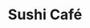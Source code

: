 ---
layout: place
title: "Sushi Café"
permalink: /minnesota/cottage-grove/sushi-cafe.html
stateAbbr: MN
stateName: Minnesota
cityName: Cottage Grove
seo:
  name: "Sushi Café"
  type: Restaurant
  links: http://sushicafemn.com/
description: "Looking for sushi in Cottage Grove, Minnesota? Check out Sushi Café for a delightful Japanese dining experience. Enjoy a variety of sushi and other dishes in..."
place_id: ChIJmSPuNULQ94cRHSDzpXfnzKo
photos:
  - name: >-
      places/ChIJmSPuNULQ94cRHSDzpXfnzKo/photos/AeeoHcKTQ9FolopQPLDhpQG1BwZigRECTAV9KswDhO_SwkLgby5h0wn7VG8u4pQkMx_KEy3FH5mB6W-PpxpQN6eaDIz7MOmBsV-hPea3M2LlOheaP85z1lEqSN1mwnXUB8p5l8YqfHIbGxK7xQYwBtg9sW9MHeR7nAW8RHY-8MxLkIBkS5HK_NxdkO7JeTf5WhO-PtP7207kSo0AtcB1N2-Stceb0W-_SUvGelKyvVW73NRBaBt66Fk-8n3GpUopFkNoiP6yXrvB6gPgRHYnoy5pbtyuU2hjkLq4M5wsQlgOpkh1Q7cvu3PdMP3fxICF0jAGnRnwajLE9XnAaCi48NynDoI9lm9QYwfQoldq5SQzKxy54w-oCKhQN2J5od8pIpYCetu22RGU5E9BkX9HVllKqDvu8LjkHsQHZPzThcHFkWIXM1s
    widthPx: 4080
    heightPx: 3072
    authorAttributions:
      - displayName: Alli Tripp
        uri: https://maps.google.com/maps/contrib/105124329941761374050
        photoUri: >-
          https://lh3.googleusercontent.com/a-/ALV-UjV1GQUCfiOKSJ5Tys2F24FF5kQpgYqolnnP4XcOuUU22WFzRdxORA=s100-p-k-no-mo
    flagContentUri: >-
      https://www.google.com/local/imagery/report/?cb_client=maps_api_places.places_api&image_key=!1e10!2sCIHM0ogKEICAgIDZvsngrAE&hl=en-US
    googleMapsUri: >-
      https://www.google.com/maps/place//data=!3m4!1e2!3m2!1sCIHM0ogKEICAgIDZvsngrAE!2e10!4m2!3m1!1s0x87f7d04235ee2399:0xaacce777a5f3201d
  - name: >-
      places/ChIJmSPuNULQ94cRHSDzpXfnzKo/photos/AeeoHcL-G5IHlKXiWTVOSYJpjJXwSq9q65lrz2j318ST6zEWFApOFVGRCzV1qhJVM9TXpErdVWC42nCg-cHNx6qGKTTAqNWA4AQr3KNOZnJSvpS3rqh_mb6AQd6w_Ok-YVQEH4SwT7AzLaqmwOM2uRKdb3-COJsl1LedqVPPMEIjctM-y13RxpXMjh4rAV9fdxw-M56i-nFVNtr5R5F2Mg2Sup28odQLinruv04I_dz19bz1d7wn0qtpUkiuyhuDFRE0CFX0tRcBiqMdRdQYGILVuDIO-S2EmYFg4IVg0lu2lt5hxw
    widthPx: 3854
    heightPx: 2503
    authorAttributions:
      - displayName: Sushi Café
        uri: https://maps.google.com/maps/contrib/118332891153634069126
        photoUri: >-
          https://lh3.googleusercontent.com/a/ACg8ocLWbIpESGpcvQnPO23hFy0WEqXZq721G7AJGngkMJVUxwhzDA=s100-p-k-no-mo
    flagContentUri: >-
      https://www.google.com/local/imagery/report/?cb_client=maps_api_places.places_api&image_key=!1e10!2sAF1QipOAzzr504Y4ThRa57XRizLujfe8xz83LIcprctJ&hl=en-US
    googleMapsUri: >-
      https://www.google.com/maps/place//data=!3m4!1e2!3m2!1sAF1QipOAzzr504Y4ThRa57XRizLujfe8xz83LIcprctJ!2e10!4m2!3m1!1s0x87f7d04235ee2399:0xaacce777a5f3201d
  - name: >-
      places/ChIJmSPuNULQ94cRHSDzpXfnzKo/photos/AeeoHcLFz1XMJU1ejBkDfkZiQkIhPyPgB5QsvIaGXddb1gnqTcPQtw8iWqLL3YPy2w0f7LH8VgsZcbkrdWuDE3_eH6Ihi2OEggcBWD_fv-D6REMhirBlkV7fyH2VeSgtX5ZtH1oQEan8TRM2cGSyQuFLYq02xXyTIZH7ogxnKtGw7eev7A-DXMybRel3Waok55_uI6ISvX6Bb34qvloMedlC5uGoAub4Fq2DsJ3LSK8VlEu1e2XqOG3rc8zIgTm_7XTzYwfe4G78wZfedb9j8tAfNlCP-MesaGiHD2dlgutuPXfEgA
    widthPx: 1080
    heightPx: 1080
    authorAttributions:
      - displayName: Sushi Cafe'
        uri: https://maps.google.com/maps/contrib/101789637333500634831
        photoUri: >-
          https://lh3.googleusercontent.com/a-/ALV-UjUL46VXUpr5nau3k8tfw8hGvlDYqNsueL4sd1vpGaavvd64Y9g=s100-p-k-no-mo
    flagContentUri: >-
      https://www.google.com/local/imagery/report/?cb_client=maps_api_places.places_api&image_key=!1e10!2sAF1QipNp2Dy4rlhO4wJsgBPJf40TWnAwn4-_9H3YUZd0&hl=en-US
    googleMapsUri: >-
      https://www.google.com/maps/place//data=!3m4!1e2!3m2!1sAF1QipNp2Dy4rlhO4wJsgBPJf40TWnAwn4-_9H3YUZd0!2e10!4m2!3m1!1s0x87f7d04235ee2399:0xaacce777a5f3201d
  - name: >-
      places/ChIJmSPuNULQ94cRHSDzpXfnzKo/photos/AeeoHcLrk-CJkvCSpjebaEtZcUBZ8GZ7yEoQCVhs3Wkd7cgiGaeK9FIrio7pxF1BEcDXNFg4zfchDs7MU_-G2o2F8Awb5TlB8ZgA4lDWW-lS3_lUH3UNBdbI-QVmp6e9LwNThh5GxSjzGvW_EClDUnijRtMo0OTwf5b4WeHyLcjTSEwyJ4tzhNryklr1USo2ka46XmF8k82YYikjcorovJ52-RWDWiKyenE8dEjF7yZnVk4viMNglrmu3Kwg0YEUhIgRpPMClR6w1VwNfkUGOKVklDPDpGCsWNW5F3YF2thj-EYtGw
    widthPx: 3024
    heightPx: 4032
    authorAttributions:
      - displayName: Sushi Café
        uri: https://maps.google.com/maps/contrib/118332891153634069126
        photoUri: >-
          https://lh3.googleusercontent.com/a/ACg8ocLWbIpESGpcvQnPO23hFy0WEqXZq721G7AJGngkMJVUxwhzDA=s100-p-k-no-mo
    flagContentUri: >-
      https://www.google.com/local/imagery/report/?cb_client=maps_api_places.places_api&image_key=!1e10!2sAF1QipPyiklvE8HWlFhz7JqsNPUdTRzkk9pOtscRM9ja&hl=en-US
    googleMapsUri: >-
      https://www.google.com/maps/place//data=!3m4!1e2!3m2!1sAF1QipPyiklvE8HWlFhz7JqsNPUdTRzkk9pOtscRM9ja!2e10!4m2!3m1!1s0x87f7d04235ee2399:0xaacce777a5f3201d
  - name: >-
      places/ChIJmSPuNULQ94cRHSDzpXfnzKo/photos/AeeoHcLtyKfgkd_g9gRFx6OTwn_A96s1KWAj7fWd9_An0SpKBCX_ZfHtiIrTGqTWYLso94muyjk8gxAddWe-25wruzntWQrweQTl4isul5HFYWIurc5M8OQZHuWjKsNsADaQLinhm7MWO1mgEIZHbKteiS6T50a_3iNdX9-Y_MmHrTy3kEGVOUiCEQufTK0-kJlZNLlGhcv3bshcIGgeqOlcuSFM6V1pjkzvoFnz8uK7YX7XOT87xx25UUllxDF6lz0rb2nZ7vgFsQPdYqMTjESZ0xNPYBlS55Q26zPmcKoKqdkI3A
    widthPx: 4032
    heightPx: 3024
    authorAttributions:
      - displayName: Sushi Café
        uri: https://maps.google.com/maps/contrib/118332891153634069126
        photoUri: >-
          https://lh3.googleusercontent.com/a/ACg8ocLWbIpESGpcvQnPO23hFy0WEqXZq721G7AJGngkMJVUxwhzDA=s100-p-k-no-mo
    flagContentUri: >-
      https://www.google.com/local/imagery/report/?cb_client=maps_api_places.places_api&image_key=!1e10!2sAF1QipOj88l9Sf66v0lrOvSdO5DVOHD2yantnxgYL_R5&hl=en-US
    googleMapsUri: >-
      https://www.google.com/maps/place//data=!3m4!1e2!3m2!1sAF1QipOj88l9Sf66v0lrOvSdO5DVOHD2yantnxgYL_R5!2e10!4m2!3m1!1s0x87f7d04235ee2399:0xaacce777a5f3201d
  - name: >-
      places/ChIJmSPuNULQ94cRHSDzpXfnzKo/photos/AeeoHcLwVcNCZdcuiWz8JiyALyTdvL-ITVOuDAdXCbJ646Ohj1lAl46phGK9l_OmRTqtAK2LFf5iCloKBvpvbkYZ2OrNp6CtHnsjxQ0vInWaM7oTaelkKGJnQhzlYyyuj5EjHsxZf654tfiu-nhLkV5-W5VKTajqDW2-3ibURdPQR4gfdxbO0O7UOmhNQQcYJfnPWb-NC1yNdO8vQgooV0Cz-ImHRPZq5hrIhSZMoukzRAP1QO_mZ3dC7Ma66WU9SILh3WoiCQLDTXp546yKjLA4PtGKNwCB89CfenL6T3mzBGf_gQ
    widthPx: 4032
    heightPx: 3024
    authorAttributions:
      - displayName: Sushi Café
        uri: https://maps.google.com/maps/contrib/118332891153634069126
        photoUri: >-
          https://lh3.googleusercontent.com/a/ACg8ocLWbIpESGpcvQnPO23hFy0WEqXZq721G7AJGngkMJVUxwhzDA=s100-p-k-no-mo
    flagContentUri: >-
      https://www.google.com/local/imagery/report/?cb_client=maps_api_places.places_api&image_key=!1e10!2sAF1QipNRSeF_IM0zeXQrvkCRNAzRrjdmw75O0DsIvW6-&hl=en-US
    googleMapsUri: >-
      https://www.google.com/maps/place//data=!3m4!1e2!3m2!1sAF1QipNRSeF_IM0zeXQrvkCRNAzRrjdmw75O0DsIvW6-!2e10!4m2!3m1!1s0x87f7d04235ee2399:0xaacce777a5f3201d
  - name: >-
      places/ChIJmSPuNULQ94cRHSDzpXfnzKo/photos/AeeoHcIKzWo94sByD1dkzjz2zDmbYHAiUoIfMBiAhibg5kxXkuplMuphnVzXGCwLSTJMb0p1gdXzdk0FrdT9inM0Y_RhiLuNKhHBTvFxzZrN1BlJIay5ZbD2fmBSR2f7xq_iYAqLzyKkpkM43DSCS8FIdFT1Hw3-1harARWWNS2593DBw8o9nWmp4iyA9m192qY6Kk3vp45-sjCc_g5uZ1Kwwp5T0xwCDqys4KW7Mn3i9_26Bw42xPthxAJMx5eplTjMXBD3wDjiNUS5WN9nDCj-WaiskFH-SrKHVALA5AWhwAU3oQ
    widthPx: 3024
    heightPx: 4032
    authorAttributions:
      - displayName: Sushi Café
        uri: https://maps.google.com/maps/contrib/118332891153634069126
        photoUri: >-
          https://lh3.googleusercontent.com/a/ACg8ocLWbIpESGpcvQnPO23hFy0WEqXZq721G7AJGngkMJVUxwhzDA=s100-p-k-no-mo
    flagContentUri: >-
      https://www.google.com/local/imagery/report/?cb_client=maps_api_places.places_api&image_key=!1e10!2sAF1QipN7QmsR7fwVt4LahIlUuG9EGDnvIFesXxZ-bOrc&hl=en-US
    googleMapsUri: >-
      https://www.google.com/maps/place//data=!3m4!1e2!3m2!1sAF1QipN7QmsR7fwVt4LahIlUuG9EGDnvIFesXxZ-bOrc!2e10!4m2!3m1!1s0x87f7d04235ee2399:0xaacce777a5f3201d
  - name: >-
      places/ChIJmSPuNULQ94cRHSDzpXfnzKo/photos/AeeoHcIhtbsVMlnZt9Ult7UON_d_Rg7RM5STa1V4aRcvhrDQlPGH7h9uQKX0uCUGzXL2qpaN1PphprUt1SPzTjkf9Ilbua-0u_8W9NJgVz5N7Zy44nFM_mcJFODmFQDClvGVNry8btfegJIZEg_MoE8fiXy_OPL6bjEZMNkrqS7fXK3s8_iI3HWwEE-Ib80Rzi7u7hC6bcr_W4I7QVCinjZiXYCEyspBaWJ4lScS57fiwNsk_HRxUyX1LIWJAPbKoQLxIYOkexqBU5pujN5b3ukIhrH0aXMYLe2YfGI1ogvuy3RIzy2LDlS-AEBSgmRVnkx8J-oBqXTi7cT5oI8MKimwK2fXBKavl7twAX-MAJUApfBdNiiULAzmxfvZrvUfC0XHyCe9UEKhpU6H4ATL1qztzqvDqq5HaVu_xmuyUwb09VOBsMzc
    widthPx: 4000
    heightPx: 3000
    authorAttributions:
      - displayName: James Wallin
        uri: https://maps.google.com/maps/contrib/110720689584518407701
        photoUri: >-
          https://lh3.googleusercontent.com/a-/ALV-UjUtFtvymlD-Oe2GeZDCBahOVYj5pPgwWNRQEdqIkvKEeB0nwq0=s100-p-k-no-mo
    flagContentUri: >-
      https://www.google.com/local/imagery/report/?cb_client=maps_api_places.places_api&image_key=!1e10!2sCIHM0ogKEICAgICXu-W90AE&hl=en-US
    googleMapsUri: >-
      https://www.google.com/maps/place//data=!3m4!1e2!3m2!1sCIHM0ogKEICAgICXu-W90AE!2e10!4m2!3m1!1s0x87f7d04235ee2399:0xaacce777a5f3201d
  - name: >-
      places/ChIJmSPuNULQ94cRHSDzpXfnzKo/photos/AeeoHcLmqEj-IsYlp_tKqZdCir0B9ZkBCjd2Mx3wz8d8dInfFUnHyPZW4o_C-wbo07ZmnEpF-6-lq8JCE6muqDubKw06YdQCtoNN03WhwSykSR4XObro3tW_g18HVZlojg1Pl7_qa-J0JI9LrMK7VhYp9PJA6JFf8CKDIRW0dHGwtkasfOO8n_MWbUx7CbSzASajdtGAdF0vNxZmYxwH0_weTvcNJodn4ExCDTueml8lcQX2ihyiKi_8O8CTjvlIYAmRJN9-4AlDC_kjnEpuikB4P9l8JYL6LzAE-jlrGV-RdVsJe2fXERHqgecLBGVykrKsyDCIq3xDzMD8reXbdSy3v8oeHiytylutNzIG0cwjWkVsx4Trp1vJ4gj9OLGAXpjgMwoho5LWAgsbzOxG5Bgd9BSAkxgo91FndQMioeEzFNwEmGmY
    widthPx: 3024
    heightPx: 4032
    authorAttributions:
      - displayName: Mike Chu
        uri: https://maps.google.com/maps/contrib/110751487614791453950
        photoUri: >-
          https://lh3.googleusercontent.com/a-/ALV-UjUmb8swEQH0z8jOVnp1I1IpQQvbvd24o68b-psF-KAXUT1RL58=s100-p-k-no-mo
    flagContentUri: >-
      https://www.google.com/local/imagery/report/?cb_client=maps_api_places.places_api&image_key=!1e10!2sCIHM0ogKEICAgICM6KupjQE&hl=en-US
    googleMapsUri: >-
      https://www.google.com/maps/place//data=!3m4!1e2!3m2!1sCIHM0ogKEICAgICM6KupjQE!2e10!4m2!3m1!1s0x87f7d04235ee2399:0xaacce777a5f3201d
  - name: >-
      places/ChIJmSPuNULQ94cRHSDzpXfnzKo/photos/AeeoHcLP53YXuWz5PfZtvGbRnxPh90cBAJhMu2MIibM6_C6vL8sghjpcZIN8079LH8K0rGDH0G_GlUAH-K3hp_VPVN89QfhHQ065nh6wWBn76fEsWxOfB0m6BVtxeacmfqtjCJ4DRv_YIvAWoQuBI9GNuzfPEtVWonf-i5vnOxw49WutF3oyzCJfjUn2jkMscB1PyA_NE634njuKax0Ls4S4Ffx92lwbiX90yG8uKs-sFIY7kPhpqvrzPEtThStfacknYF_NvGWYkpXXqPcbmvX73ntQBtXndItqRk1JLEA2CvzjZDmAy_peUChig06Q7LvbJ1cB6C6PJOt-LqRCx0h649FPkVrCHg1eoZnohh2p6LmOrZNlqeDA_QiX0VmfWM9aGKIrfYJpSrh1XC7lO47iJDKmU5k8dSHjyXuCge9CMGA
    widthPx: 4032
    heightPx: 2268
    authorAttributions:
      - displayName: Jeanne Sundby
        uri: https://maps.google.com/maps/contrib/104178418672646241293
        photoUri: >-
          https://lh3.googleusercontent.com/a/ACg8ocJFFjZWIjsyS3msamPKCADm9ZokUTcoDb2T9ldJEYgMNWxWsw=s100-p-k-no-mo
    flagContentUri: >-
      https://www.google.com/local/imagery/report/?cb_client=maps_api_places.places_api&image_key=!1e10!2sCIHM0ogKEICAgIDqn9yDUw&hl=en-US
    googleMapsUri: >-
      https://www.google.com/maps/place//data=!3m4!1e2!3m2!1sCIHM0ogKEICAgIDqn9yDUw!2e10!4m2!3m1!1s0x87f7d04235ee2399:0xaacce777a5f3201d
address: 7750 Harkness Ave S, Cottage Grove, MN 55016, USA
street: 7750 Harkness Ave S
city: Cottage Grove
state: MN
zip: '55016'
country: USA
neighborhood: null
latitude: '44.836823'
longitude: '-92.959800'
accessibility_options:
  wheelchairAccessibleParking: true
  wheelchairAccessibleEntrance: true
business_status: OPERATIONAL
name: Sushi Café
google_maps_links:
  directionsUri: >-
    https://www.google.com/maps/dir//''/data=!4m7!4m6!1m1!4e2!1m2!1m1!1s0x87f7d04235ee2399:0xaacce777a5f3201d!3e0
  placeUri: https://maps.google.com/?cid=12307466382768021533
  writeAReviewUri: >-
    https://www.google.com/maps/place//data=!4m3!3m2!1s0x87f7d04235ee2399:0xaacce777a5f3201d!12e1
  reviewsUri: >-
    https://www.google.com/maps/place//data=!4m4!3m3!1s0x87f7d04235ee2399:0xaacce777a5f3201d!9m1!1b1
  photosUri: >-
    https://www.google.com/maps/place//data=!4m3!3m2!1s0x87f7d04235ee2399:0xaacce777a5f3201d!10e5
primary_type: Japanese Restaurant
opening_hours:
  regular: null
  current: null
secondary_opening_hours:
  regular:
    weekdayDescriptions: null
    type: null
  current:
    weekdayDescriptions: null
    type: null
phone: (651) 683-2048
price_level: PRICE_LEVEL_MODERATE
price_range: $10 &ndash; $20
rating: '4.2'
rating_count: 258
website: http://sushicafemn.com/
reviews:
  - name: >-
      places/ChIJmSPuNULQ94cRHSDzpXfnzKo/reviews/ChdDSUhNMG9nS0VJQ0FnSUNYdS1XOTRBRRAB
    relativePublishTimeDescription: 5 months ago
    rating: 4
    text:
      text: >-
        I want to start off with that sushi isn't my favorite go to.  But I did
        have someone with who loves sushi and eats it quite frequently.


        The first thing I want to speak to is on the menus, the prices were
        crossed off and hand written ones were in place. The hand writing was
        difficult, at best, to make out. Personally, not a fan of that.


        I did defer to the person that was with, who loves sushi for their
        input. Their opinion was the sushi was fresh. The texture was perfect,
        and the flavor was spot on. However, they said the Wasabi wasn't very
        spicy or flavorful.


        I tried the General Tso's chicken with white rice. I thought the rice
        was superb! I really enjoyed it. The chicken was good, but very chewy.


        They had a large selection of Boba tea. Again, not my thing, but
        something I feel I should point out.


        I felt that overall, it was a bit pricey. Staff was friendly. But,
        again, you don't really know the prices as they write them onto the
        menus.


        I hope this helps. Cheers!
      languageCode: en
    originalText:
      text: >-
        I want to start off with that sushi isn't my favorite go to.  But I did
        have someone with who loves sushi and eats it quite frequently.


        The first thing I want to speak to is on the menus, the prices were
        crossed off and hand written ones were in place. The hand writing was
        difficult, at best, to make out. Personally, not a fan of that.


        I did defer to the person that was with, who loves sushi for their
        input. Their opinion was the sushi was fresh. The texture was perfect,
        and the flavor was spot on. However, they said the Wasabi wasn't very
        spicy or flavorful.


        I tried the General Tso's chicken with white rice. I thought the rice
        was superb! I really enjoyed it. The chicken was good, but very chewy.


        They had a large selection of Boba tea. Again, not my thing, but
        something I feel I should point out.


        I felt that overall, it was a bit pricey. Staff was friendly. But,
        again, you don't really know the prices as they write them onto the
        menus.


        I hope this helps. Cheers!
      languageCode: en
    authorAttribution:
      displayName: James Wallin
      uri: https://www.google.com/maps/contrib/110720689584518407701/reviews
      photoUri: >-
        https://lh3.googleusercontent.com/a-/ALV-UjUtFtvymlD-Oe2GeZDCBahOVYj5pPgwWNRQEdqIkvKEeB0nwq0=s128-c0x00000000-cc-rp-mo-ba6
    publishTime: '2024-10-21T00:57:27.639579Z'
    flagContentUri: >-
      https://www.google.com/local/review/rap/report?postId=ChdDSUhNMG9nS0VJQ0FnSUNYdS1XOTRBRRAB&d=17924085&t=1
    googleMapsUri: >-
      https://www.google.com/maps/reviews/data=!4m6!14m5!1m4!2m3!1sChdDSUhNMG9nS0VJQ0FnSUNYdS1XOTRBRRAB!2m1!1s0x87f7d04235ee2399:0xaacce777a5f3201d
  - name: >-
      places/ChIJmSPuNULQ94cRHSDzpXfnzKo/reviews/ChZDSUhNMG9nS0VJQ0FnTUR3OUp6M1FnEAE
    relativePublishTimeDescription: 2 weeks ago
    rating: 3
    text:
      text: >-
        Hair?:

        I often go to Sushi Cafe to get a boba and an occasional poke bowl and I
        honestly love going here! But… the 2 out of the 2 times i’ve gotten a
        poke bowl, I’ve found HAIR in my salmon. I still do love this place,
        enjoy the environment and how amazingly kind the workers are, I would
        just love to see some hair nets or some more precautions for sanitary
        reasons.
      languageCode: en
    originalText:
      text: >-
        Hair?:

        I often go to Sushi Cafe to get a boba and an occasional poke bowl and I
        honestly love going here! But… the 2 out of the 2 times i’ve gotten a
        poke bowl, I’ve found HAIR in my salmon. I still do love this place,
        enjoy the environment and how amazingly kind the workers are, I would
        just love to see some hair nets or some more precautions for sanitary
        reasons.
      languageCode: en
    authorAttribution:
      displayName: Sydney Phan
      uri: https://www.google.com/maps/contrib/106888330663909951829/reviews
      photoUri: >-
        https://lh3.googleusercontent.com/a/ACg8ocJ4G4q_yKZ_sKZU5mHVVEcxmY7043z1izVQGPZ-0Fmb6lnVzA=s128-c0x00000000-cc-rp-mo
    publishTime: '2025-03-24T00:57:54.792172Z'
    flagContentUri: >-
      https://www.google.com/local/review/rap/report?postId=ChZDSUhNMG9nS0VJQ0FnTUR3OUp6M1FnEAE&d=17924085&t=1
    googleMapsUri: >-
      https://www.google.com/maps/reviews/data=!4m6!14m5!1m4!2m3!1sChZDSUhNMG9nS0VJQ0FnTUR3OUp6M1FnEAE!2m1!1s0x87f7d04235ee2399:0xaacce777a5f3201d
  - name: >-
      places/ChIJmSPuNULQ94cRHSDzpXfnzKo/reviews/ChdDSUhNMG9nS0VJQ0FnSUNUeDh5OF93RRAB
    relativePublishTimeDescription: 10 months ago
    rating: 1
    text:
      text: >-
        What happened to this place. 5 years ago this place was good. The food
        was on point, the staff didn’t do pull-ups in the doorway… To call it
        disgusting doesn’t do it justice. The rice was the only thing I could
        take more than a few bites of and even that was questionable.


        As far as the “tuna” in my spicy “tuna” roll goes. I’m pretty sure
        that’s not tuna. If anything it’s just bread crumbs mixed with spicy
        mayo. I’m also pretty sure the chicken was precooked along with the
        rice. How do you explain rice that is hot and cool in the same bite ?
        And the miso soup, it’s more like dish water, how can your miso soup be
        so cloudy. A good miso is the same as Pho, if it’s cloudy you need more
        work…


        As far as reading the reviews and responses from the owner. This owner
        probably doesn’t know how to run a restaurant much less staff it. The
        food is below average for the prices you are charging. I ran restaurant
        for 12 years and this one makes me sad because it was once good…
        whatever happened definitely reflects through to your guests…


        and you don’t need that many to-go boxes…
      languageCode: en
    originalText:
      text: >-
        What happened to this place. 5 years ago this place was good. The food
        was on point, the staff didn’t do pull-ups in the doorway… To call it
        disgusting doesn’t do it justice. The rice was the only thing I could
        take more than a few bites of and even that was questionable.


        As far as the “tuna” in my spicy “tuna” roll goes. I’m pretty sure
        that’s not tuna. If anything it’s just bread crumbs mixed with spicy
        mayo. I’m also pretty sure the chicken was precooked along with the
        rice. How do you explain rice that is hot and cool in the same bite ?
        And the miso soup, it’s more like dish water, how can your miso soup be
        so cloudy. A good miso is the same as Pho, if it’s cloudy you need more
        work…


        As far as reading the reviews and responses from the owner. This owner
        probably doesn’t know how to run a restaurant much less staff it. The
        food is below average for the prices you are charging. I ran restaurant
        for 12 years and this one makes me sad because it was once good…
        whatever happened definitely reflects through to your guests…


        and you don’t need that many to-go boxes…
      languageCode: en
    authorAttribution:
      displayName: MrDizzy 318
      uri: https://www.google.com/maps/contrib/114565612460357298099/reviews
      photoUri: >-
        https://lh3.googleusercontent.com/a-/ALV-UjVcYenXtQ1_g8enf7uYTK8yYZYUii0kQ6zMmQAM3BvVmphTIVtE=s128-c0x00000000-cc-rp-mo-ba3
    publishTime: '2024-05-19T19:56:47.592455Z'
    flagContentUri: >-
      https://www.google.com/local/review/rap/report?postId=ChdDSUhNMG9nS0VJQ0FnSUNUeDh5OF93RRAB&d=17924085&t=1
    googleMapsUri: >-
      https://www.google.com/maps/reviews/data=!4m6!14m5!1m4!2m3!1sChdDSUhNMG9nS0VJQ0FnSUNUeDh5OF93RRAB!2m1!1s0x87f7d04235ee2399:0xaacce777a5f3201d
  - name: >-
      places/ChIJmSPuNULQ94cRHSDzpXfnzKo/reviews/ChZDSUhNMG9nS0VJQ0FnSURrdllfNGRBEAE
    relativePublishTimeDescription: 5 years ago
    rating: 5
    text:
      text: >-
        What a surprise!! This place is amazing. I didnt think a tiny sushi
        place out  in the suburbs can serve up such delicious food. Boy, was I
        wrong. We came once before but was turned away because of the price. But
        after reading constant positive reviews from a local FB page, I had to
        try. I ordered the salmon poke bowl with greens. It came with miso soup
        and side salad. The ginger dressing for the salad was awesome; it was
        the perfect balance of sweet, sour, and subtle spice. The poke bowl was
        the best part, generous portions of meat. I was afraid the bowl was
        going to be 80% greens, which is how other places do it because they're
        stingy cheap. The fish tasted great and the toppings were great. I would
        love to go back. The CA roll was good too.
      languageCode: en
    originalText:
      text: >-
        What a surprise!! This place is amazing. I didnt think a tiny sushi
        place out  in the suburbs can serve up such delicious food. Boy, was I
        wrong. We came once before but was turned away because of the price. But
        after reading constant positive reviews from a local FB page, I had to
        try. I ordered the salmon poke bowl with greens. It came with miso soup
        and side salad. The ginger dressing for the salad was awesome; it was
        the perfect balance of sweet, sour, and subtle spice. The poke bowl was
        the best part, generous portions of meat. I was afraid the bowl was
        going to be 80% greens, which is how other places do it because they're
        stingy cheap. The fish tasted great and the toppings were great. I would
        love to go back. The CA roll was good too.
      languageCode: en
    authorAttribution:
      displayName: Kong Vang
      uri: https://www.google.com/maps/contrib/116317579631488669126/reviews
      photoUri: >-
        https://lh3.googleusercontent.com/a-/ALV-UjXF-mgLBlJlUXT6dwIPkceaYHW0FCJ6SxolgjhJpXVAG0TF8FxQ=s128-c0x00000000-cc-rp-mo-ba5
    publishTime: '2020-01-20T00:07:49.527947Z'
    flagContentUri: >-
      https://www.google.com/local/review/rap/report?postId=ChZDSUhNMG9nS0VJQ0FnSURrdllfNGRBEAE&d=17924085&t=1
    googleMapsUri: >-
      https://www.google.com/maps/reviews/data=!4m6!14m5!1m4!2m3!1sChZDSUhNMG9nS0VJQ0FnSURrdllfNGRBEAE!2m1!1s0x87f7d04235ee2399:0xaacce777a5f3201d
  - name: >-
      places/ChIJmSPuNULQ94cRHSDzpXfnzKo/reviews/ChZDSUhNMG9nS0VJQ0FnSURNLXN5VktREAE
    relativePublishTimeDescription: 5 years ago
    rating: 5
    text:
      text: >-
        The restaurant is clean and nice. We got the pecan shrimp, crunch roll,
        shrimp tempura roll, and chicken Pad Thai. The food portions were big,
        food tastes great, and the pricing is reasonable.
      languageCode: en
    originalText:
      text: >-
        The restaurant is clean and nice. We got the pecan shrimp, crunch roll,
        shrimp tempura roll, and chicken Pad Thai. The food portions were big,
        food tastes great, and the pricing is reasonable.
      languageCode: en
    authorAttribution:
      displayName: Jennifer Flynn
      uri: https://www.google.com/maps/contrib/118291535543192915339/reviews
      photoUri: >-
        https://lh3.googleusercontent.com/a-/ALV-UjVFaO57KwZWQDPIsmHvwDtnH7B061svuRJUrkgmkoAdSoCx50Of=s128-c0x00000000-cc-rp-mo-ba3
    publishTime: '2019-12-27T17:56:30.724365Z'
    flagContentUri: >-
      https://www.google.com/local/review/rap/report?postId=ChZDSUhNMG9nS0VJQ0FnSURNLXN5VktREAE&d=17924085&t=1
    googleMapsUri: >-
      https://www.google.com/maps/reviews/data=!4m6!14m5!1m4!2m3!1sChZDSUhNMG9nS0VJQ0FnSURNLXN5VktREAE!2m1!1s0x87f7d04235ee2399:0xaacce777a5f3201d
parking_options:
  freeParkingLot: true
  freeStreetParking: true
  valetParking: false
payment_options:
  acceptsCreditCards: true
  acceptsDebitCards: true
  acceptsCashOnly: false
  acceptsNfc: true
allow_dogs: null
curbside_pickup: false
delivery: true
dine_in: true
good_for_children: true
good_for_groups: true
good_for_sports: false
live_music: false
menu_for_children: false
outdoor_seating: true
reservable: true
restroom: true
serves_beer: false
serves_breakfast: false
serves_brunch: true
serves_cocktails: false
serves_coffee: false
serves_dinner: true
serves_dessert: null
serves_lunch: true
serves_vegetarian_food: true
serves_wine: false
takeout: true
summary: null

---